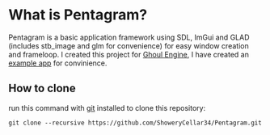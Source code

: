 # What is Pentagram?
Pentagram is a basic application framework using SDL, ImGui and GLAD (includes stb_image and glm for convenience) for easy window creation and frameloop. I created this project for [Ghoul Engine](https://github.com/ShoweryCellar34/Ghoul-Engine), I have created an [example app](https://github.com/ShoweryCellar34/Pentagram-Demo.git) for convinience.

## How to clone
run this command with [git](https://git-scm.com/) installed to clone this repository:
```
git clone --recursive https://github.com/ShoweryCellar34/Pentagram.git 
```
